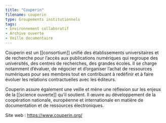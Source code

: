 ```yaml
---
title: "Couperin"
filename: couperin
type: Groupements institutionnels
tags:
- Environnement collaboratif
- Archive ouverte
- Veille documentaire
---
```


Couperin est un [[consortium]] unifié des établissements universitaires et de recherche pour l’accès aux publications numériques qui regroupe des universités, des centres de recherches, des grandes écoles. Il se charge notamment d’évaluer, de négocier et d’organiser l’achat de ressources numériques pour ses membres tout en contribuant à redéfinir et à faire évoluer les relations contractuelles avec les éditeurs. 

Couperin assure également une veille et mène une réflexion sur les enjeux de la [[science ouverte]] qu’il soutient. Il œuvre au développement de la coopération nationale, européenne et internationale en matière de documentation et de ressources électroniques.

Site web : <https://www.couperin.org/>

